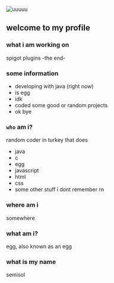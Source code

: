 ![uuuuu](https://github-readme-stats.vercel.app/api?username=Semisol&count_private=true&show_icons=true&bg_color=30,e96443,904e95&title_color=fff&text_color=fff&icon_color=fff)

## welcome to my profile

### what i am working on
spigot plugins
-the end-

### some information
- developing with java (right now)
- is egg
- idk
- coded some good or random projects
- ok bye

### `who` am **i**?
random coder in turkey that does
- java
- c
- egg
- javascript
- html
- css
- some other stuff i dont remember rn

### where am i
somewhere

### what am i?
egg, also known as an egg


### what is my name
semisol
